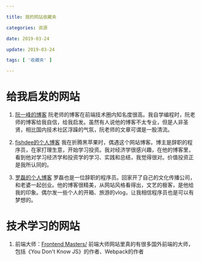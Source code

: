 ```yaml
---

title: 我的网站收藏夹

categories: 资源

date: 2019-03-24

update: 2019-03-24

tags: [ '收藏夹' ]

---
```


# 给我启发的网站

1. [阮一峰的博客](http://www.ruanyifeng.com/home.html)
阮老师的博客在前端技术圈内知名度很高。我自学编程时，阮老师的博客给我自信，给我启发。虽然有人说他的博客不太专业，但是人非圣贤，相比国内技术社区浮躁的气氛，阮老师的文章可谓是一股清流。

2. [fishdee的个人博客](https://fishedee.com/)
我在折腾黑苹果时，偶遇这个网站博客。博主是辞职的程序员，在家打理生意，开始学习投资。我对经济学很感兴趣，在他的博客里，看到他对学习经济学和投资学的学习、实践和总结，我觉得很对。价值投资正是我所认同的。

3. [罗磊的个人博客](https://luolei.org/)
罗磊也是一位辞职的程序员。回家开了自己的文化传播公司，和老婆一起创业。他的博客很精美，从网站风格看得出，文艺的极客，是他给我的印象。偶尔发一些个人的开箱、旅游的vlog，让我相信程序员也是可以有梦想的。


# 技术学习的网站
1. 前端大师：[Frontend Masters/](https://frontendmasters.com/)
前端大师网站里真的有很多国外前端的大师，包括《You Don't Know JS》的作者、Webpack的作者
<!--stackedit_data:
eyJoaXN0b3J5IjpbNjUxNDQ2OTA0XX0=
-->